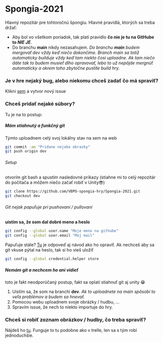 # Spongia-2021
Hlavný repozitár pre tohtoročnú špongiu.
Hlavné pravidlá, ktorých sa treba držať:
- Aby bol vo všetkom poriadok, tak platí pravidlo **čo nie je tu na GitHube to *NIE JE***.
- Do branchu **main** nikdy nezasahujem. *Do branchu **main** budem mergovať dev vždy keď niečo dokončíme. Branch main sa totiž automaticky builduje vždy keď tam niekto čosi uploadne. Ak tam niečo dáte tak to budem musieť dlho opravovať, lebo to už nepôjde mergnúť automaticky a okrem toho zbytočne pustíte build hry.*
### Je v hre nejaký bug, alebo niekomu chceš zadať čo má spraviť?
Klikni [sem](https://github.com/VBPO-spongia-hry/Spongia-2021/issues/new) a vytvor nový issue

### Chceš pridať nejaké súbory?
Tu je na to postup:

##### Mám stiahnutý a funkčný git
Týmto uploadnem celý svoj lokálny stav na sem na web
```bash
git commit -am "Pridane nejake obrazky"
git push origin dev
```
###### Setup
otvorím git bash a spustím nasledovné príkazy (stiahne mi to celý repozitár do počítača a môžem niečo začať robiť v Unity😎)
```bash
git clone https://github.com/VBPO-spongia-hry/Spongia-2021.git
git checkout dev
```
###### Git nejak papuľuje pri pushovaní / pullovaní
**uistím sa, že som dal dobré meno a heslo**
```bash
git config --global user.name "Moje meno na githube"
git config --global user.email "Moj mail"
```
Papuľuje stále? 
[Tu](https://stackoverflow.com/questions/68775869/support-for-password-authentication-was-removed-please-use-a-personal-access-to) je odpoveď aj návod ako ho opraviť. 
Ak nechceš aby sa git vkuse pýtal na heslo, tak si ho vieš uložiť
```bash
git config --global credential.helper store
```

##### Nemám git a nechcem ho ani vidieť
toto je fakt neodporúčaný postup, fakt sa oplatí stiahnuť git aj unity 😁
1. Uistím sa, že som na branchi **dev**. 
*Ak to uploadnete na main spôsobí to veľa problémov a budem sa hnevať.*
2. Pomocou webu uploadnem svoje obrázky / hudbu, ...
3. Spravím issue, že nech to niekto importuje do hry.

### Chceš si robiť zoznam obrázkov / hudby, čo treba spraviť?
Nájdeš ho [tu](https://github.com/orgs/VBPO-spongia-hry/projects/1). Funguje to tu podobne ako v trelle, len sa s tým robí jednoduchšie. 
